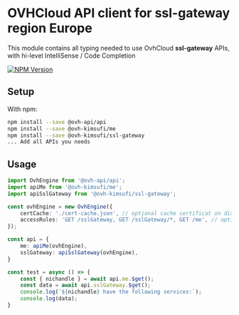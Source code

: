 # OVHCloud API client for **ssl-gateway** region Europe

This module contains all typing needed to use OvhCloud **ssl-gateway** APIs, with hi-level IntelliSense / Code Completion

[![NPM Version](https://img.shields.io/npm/v/@ovh-kimsufi/ssl-gateway.svg?style=flat)](https://www.npmjs.org/package/@ovh-kimsufi/ssl-gateway)

## Setup

With npm:

```bash
npm install --save @ovh-api/api
npm install --save @ovh-kimsufi/me
npm install --save @ovh-kimsufi/ssl-gateway
... Add all APIs you needs
```

## Usage

```typescript
import OvhEngine from '@ovh-api/api';
import apiMe from '@ovh-kimsufi/me';
import apiSslGateway from '@ovh-kimsufi/ssl-gateway';

const ovhEngine = new OvhEngine({ 
    certCache: './cert-cache.json', // optional cache certificat on disk.
    accessRules: 'GET /sslGateway, GET /sslGateway/*, GET /me', // optional limit the requested privileges.
});

const api = {
    me: apiMe(ovhEngine),
    sslGateway: apiSslGateway(ovhEngine),
}

const test = async () => {
    const { nichandle } = await api.me.$get();
    const data = await api.sslGateway.$get();
    console.log(`${nichandle} have the following services:`);
    console.log(data);
}
```
